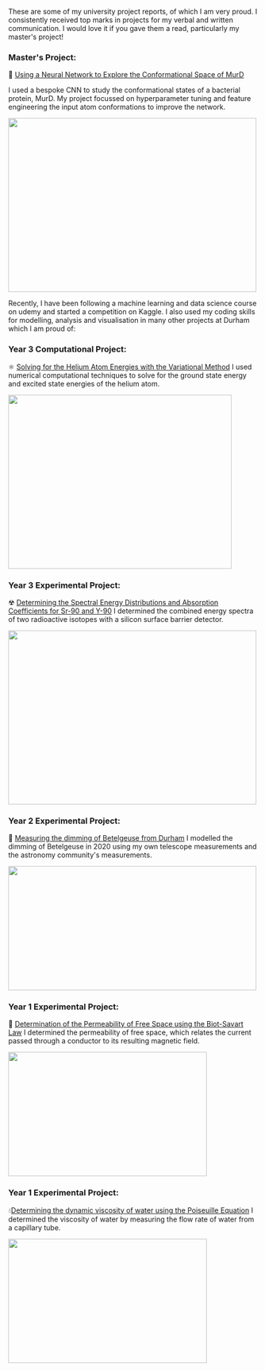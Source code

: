 These are some of my university project reports, of which I am very proud. I consistently received top marks in projects for my verbal and written communication. I would love it if you gave them a read, particularly my master's project!

### Master's Project:
🔬 <a href="/files/summative_report.pdf" target="_blank">Using a Neural Network to Explore the Conformational Space of MurD</a>

I used a bespoke CNN to study the conformational states of a bacterial protein, MurD. My project focussed on hyperparameter tuning and feature engineering the input atom conformations to improve the network. 

<img src="https://lnsayer.github.io/my-website/files/uni_projects/protein.png" width="500" height="350" class="center">

Recently, I have been following a machine learning and data science course on udemy and started a competition on Kaggle. I also used my coding skills for modelling, analysis and visualisation in many other projects at Durham which I am proud of: 

### Year 3 Computational Project:
⚛ <a href="/files/Computing_project.pdf" target="_blank">Solving for the Helium Atom Energies with the Variational Method</a> I used numerical computational techniques to solve for the ground state energy and excited state energies of the helium atom.

<img src="https://lnsayer.github.io/my-website/files/uni_projects/energies.png" width="450" height="350" class="center">

### Year 3 Experimental Project:
☢ <a href="/files/high_energy_beta_spectroscopy.pdf" target="_blank"> Determining the Spectral Energy Distributions and Absorption Coefficients for Sr-90 and Y-90</a> I determined the combined energy spectra of two radioactive isotopes with a silicon surface barrier detector.

<img src="https://lnsayer.github.io/my-website/files/uni_projects/energy_dist.png" width="500" height="350" class="center">

### Year 2 Experimental Project:
🔭 <a href="/files/betelgeuse_own.pdf" target="_blank">Measuring the dimming of Betelgeuse from Durham</a> I modelled the dimming of Betelgeuse in 2020 using my own telescope measurements and the astronomy community's measurements.

<img src="https://lnsayer.github.io/my-website/files/uni_projects/betelgeuse.png" width="500" height="250" class="center">

### Year 1 Experimental Project:
 🧲 <a href="/files/Biot Savart Lab report Summative.pdf" target="_blank">Determination of the Permeability of Free Space using the Biot-Savart Law</a> I determined the permeability of free space, which relates the current passed through a conductor to its resulting magnetic field.

<img src="https://lnsayer.github.io/my-website/files/uni_projects/biot_savart.png" width="400" height="250" class="center"> 

### Year 1 Experimental Project:
💧<a href="/files/Water Viscosity Report 2.pdf" target="_blank">Determining the dynamic viscosity of water using the Poiseuille Equation</a> I determined the viscosity of water by measuring the flow rate of water from a capillary tube. 

<img src="https://lnsayer.github.io/my-website/files/uni_projects/water_visc.png" width="400" height="250" class="center"> 
